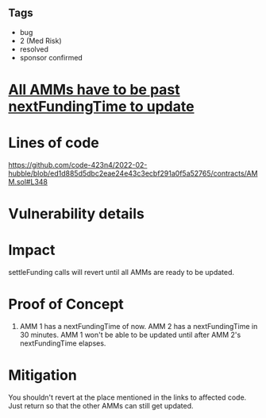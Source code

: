 ## Tags

- bug
- 2 (Med Risk)
- resolved
- sponsor confirmed

# [All AMMs have to be past nextFundingTime to update](https://github.com/code-423n4/2022-02-hubble-findings/issues/130) 

# Lines of code

https://github.com/code-423n4/2022-02-hubble/blob/ed1d885d5dbc2eae24e43c3ecbf291a0f5a52765/contracts/AMM.sol#L348


# Vulnerability details

# Impact

settleFunding calls will revert until all AMMs are ready to be updated.

# Proof of Concept

1. AMM 1 has a nextFundingTime of now. AMM 2 has a nextFundingTime in 30 minutes. AMM 1 won't be able to be updated until after AMM 2's nextFundingTime elapses.

# Mitigation
You shouldn't revert at the place mentioned in the links to affected code. Just return so that the other AMMs can still get updated.

